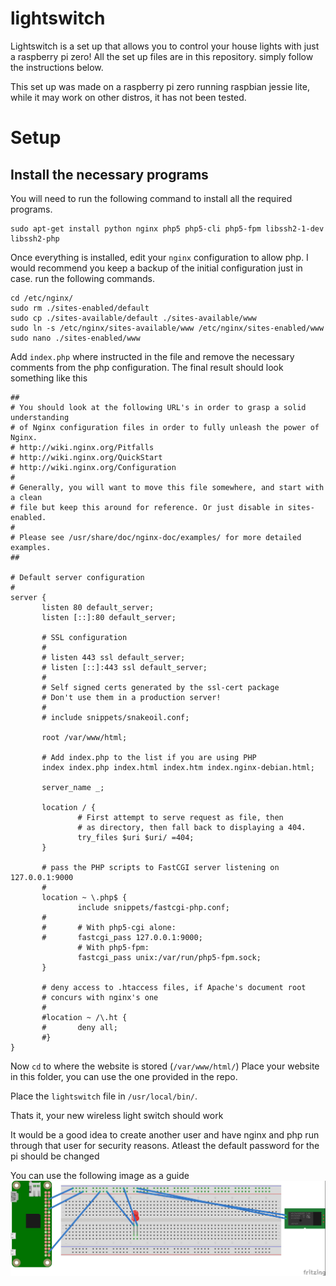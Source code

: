 # lightswitch

Lightswitch is a set up that allows  you to control your house lights with just a raspberry pi zero! All the set up files are in this repository. simply follow the instructions below.

This set up was made on a raspberry pi zero running raspbian jessie lite, while it may work on other distros, it has not been tested. 

# Setup

## Install the necessary programs

You will need to run the following command to install all the required programs.

    sudo apt-get install python nginx php5 php5-cli php5-fpm libssh2-1-dev libssh2-php
    
Once everything is installed, edit your `nginx` configuration to allow php. I would recommend you keep a backup of the initial configuration just in case. run the following commands.

    cd /etc/nginx/
    sudo rm ./sites-enabled/default
    sudo cp ./sites-available/default ./sites-available/www
    sudo ln -s /etc/nginx/sites-available/www /etc/nginx/sites-enabled/www
    sudo nano ./sites-enabled/www
    
Add `index.php` where instructed in the file and remove the necessary comments from the php configuration. The final result should look something like this

    ##
    # You should look at the following URL's in order to grasp a solid understanding
    # of Nginx configuration files in order to fully unleash the power of Nginx.
    # http://wiki.nginx.org/Pitfalls
    # http://wiki.nginx.org/QuickStart
    # http://wiki.nginx.org/Configuration
    #
    # Generally, you will want to move this file somewhere, and start with a clean
    # file but keep this around for reference. Or just disable in sites-enabled.
    #
    # Please see /usr/share/doc/nginx-doc/examples/ for more detailed examples.
    ##
   
    # Default server configuration
    #
    server {
           listen 80 default_server;
           listen [::]:80 default_server;
   
           # SSL configuration
           #
           # listen 443 ssl default_server;
           # listen [::]:443 ssl default_server;
           #
           # Self signed certs generated by the ssl-cert package
           # Don't use them in a production server!
           #
           # include snippets/snakeoil.conf;
   
           root /var/www/html;
   
           # Add index.php to the list if you are using PHP
           index index.php index.html index.htm index.nginx-debian.html;

           server_name _;

           location / {
                   # First attempt to serve request as file, then
                   # as directory, then fall back to displaying a 404.
                   try_files $uri $uri/ =404;
           }

           # pass the PHP scripts to FastCGI server listening on 127.0.0.1:9000
           #
           location ~ \.php$ {
                   include snippets/fastcgi-php.conf;
           #
           #       # With php5-cgi alone:
           #       fastcgi_pass 127.0.0.1:9000;
                   # With php5-fpm:
                   fastcgi_pass unix:/var/run/php5-fpm.sock;
           }

           # deny access to .htaccess files, if Apache's document root
           # concurs with nginx's one
           #
           #location ~ /\.ht {
           #       deny all;
           #}
    }
    
Now `cd` to where the website is stored (`/var/www/html/`)
Place your website in this folder, you can use the one provided in the repo.

Place the `lightswitch` file in `/usr/local/bin/`. 

Thats it, your new wireless light switch should work

It would be a good idea to create another user and have nginx and php run through that user for security reasons. Atleast the default password for the pi should be changed

You can use the following image as a guide
![layout](/pi-zero-lightswitch-layout.jpg)
